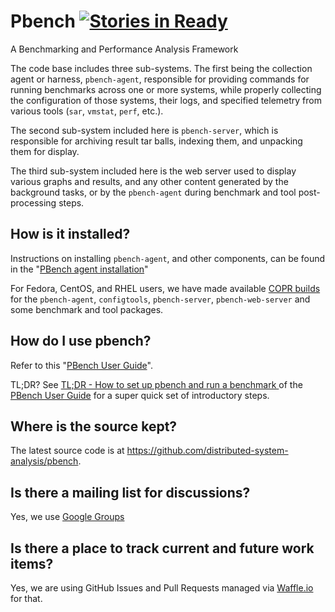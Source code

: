 # Pbench [![Stories in Ready](https://badge.waffle.io/distributed-system-analysis/pbench.png?label=ready&title=Ready)](https://waffle.io/distributed-system-analysis/pbench)
A Benchmarking and Performance Analysis Framework

The code base includes three sub-systems. The first being the collection agent
or harness, `pbench-agent`, responsible for providing commands for running
benchmarks across one or more systems, while properly collecting the
configuration of those systems, their logs, and specified telemetry from
various tools (`sar`, `vmstat`, `perf`, etc.).

The second sub-system included here is `pbench-server`,
which is responsible for archiving result tar balls, indexing them, and
unpacking them for display.

The third sub-system included here is the web server used to display various
graphs and results, and any other content generated by the background tasks,
or by the `pbench-agent` during benchmark and tool post-processing steps.

## How is it installed?
Instructions on installing `pbench-agent`, and other components, can be found
in the "[PBench agent installation](http://ndokos.github.io/pbench/doc/doc/agent/installation.html)"


For Fedora, CentOS, and RHEL users, we have made available [COPR
builds](https://copr.fedoraproject.org/coprs/ndokos/pbench/) for the
`pbench-agent`, `configtools`, `pbench-server`, `pbench-web-server`
and some benchmark and tool packages.

## How do I use pbench?
Refer to this "[PBench User Guide](http://ndokos.github.io/pbench/doc/doc/agent/user-guide.html)".

TL;DR? See [TL;DR - How to set up pbench and run a benchmark
](http://ndokos.github.io/pbench/doc/doc/agent/user-guide.html#org9c5bc26) of the
[PBench User
Guide](http://ndokos.github.io/pbench/doc/doc/agent/user-guide.html) for a
super quick set of introductory steps.

## Where is the source kept?
The latest source code is at
https://github.com/distributed-system-analysis/pbench.

## Is there a mailing list for discussions?

Yes, we use [Google Groups](https://groups.google.com/forum/#!forum/pbench)

## Is there a place to track current and future work items?
Yes, we are using GitHub Issues and Pull Requests managed via
[Waffle.io](https://waffle.io/distributed-system-analysis/pbench) for that.
